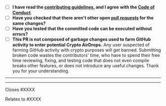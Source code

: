 <!-- Provide a general summary of your changes in the title above -->
- [ ] **I have read the [contributing guidelines](https://github.com/marticliment/WingetUI/blob/main/CONTRIBUTING.md#coding), and I agree with the [Code of Conduct](https://github.com/marticliment/WingetUI/blob/main/CODE_OF_CONDUCT.md)**.
- [ ] **Have you checked that there aren't other open [pull requests](https://github.com/marticliment/WingetUI/pulls) for the same changes?**
- [ ] **Have you tested that the committed code can be executed without errors?**
- [ ] **This PR is not composed of garbage changes used to farm GitHub activity to enter potential Crypto AirDrops.**
Any user suspected of farming GitHub activity with crypto purposes will get banned. Submitting broken code wastes the contributors' time, who have to spend their free time reviewing, fixing, and testing code that does not even compile breaks other features, or does not introduce any useful changes. Thank you for your understanding.
-----
<!-- optionally, explain here about the committed code -->

-----
<!-- insert below the issue number (if applicable) -->
Closes #XXXX
<!-- or -->
Relates to #XXXX
